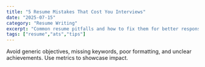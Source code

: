 ```yaml
---
title: "5 Resume Mistakes That Cost You Interviews"
date: "2025-07-15"
category: "Resume Writing"
excerpt: "Common resume pitfalls and how to fix them for better response rates."
tags: ["resume","ats","tips"]
---
```


Avoid generic objectives, missing keywords, poor formatting, and unclear achievements. Use metrics to showcase impact.
